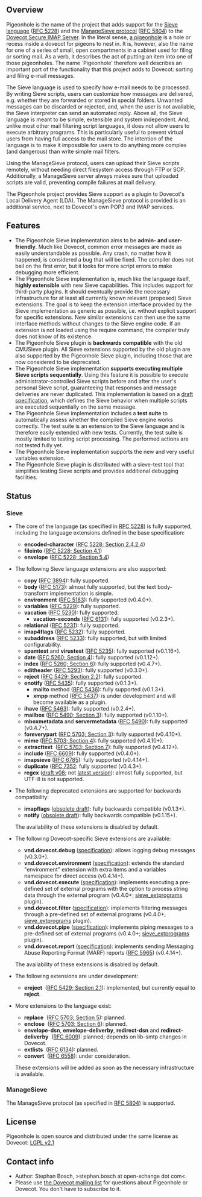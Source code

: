 ## Overview

Pigeonhole is the name of the project that adds support for the [Sieve language](http://www.sieve.info) ([RFC 5228](http://tools.ietf.org/html/rfc5228/)) and the [ManageSieve protocol](http://tools.ietf.org/html/rfc5804) ([RFC 5804](http://tools.ietf.org/html/rfc5804)) to the [Dovecot Secure IMAP Server](http://www.dovecot.org/). In the literal sense, [a pigeonhole](https://en.wiktionary.org/wiki/pigeonhole) is a hole or recess inside a dovecot for pigeons to nest in. It is, however, also the name for one of a series of small, open compartments in a cabinet used for filing or sorting mail. As a verb, it describes the act of putting an item into one of those pigeonholes. The name \`Pigeonhole\' therefore well describes an important part of the functionality that this project adds to Dovecot: sorting and filing e-mail messages.

The Sieve language is used to specify how e-mail needs to be processed. By writing Sieve scripts, users can customize how messages are delivered, e.g. whether they are forwarded or stored in special folders. Unwanted messages can be discarded or rejected, and, when the user is not available, the Sieve interpreter can send an automated reply. Above all, the Sieve language is meant to be simple, extensible and system independent. And, unlike most other mail filtering script languages, it does not allow users to execute arbitrary programs. This is particularly useful to prevent virtual users from having full access to the mail store. The intention of the language is to make it impossible for users to do anything more complex (and dangerous) than write simple mail filters.

Using the ManageSieve protocol, users can upload their Sieve scripts remotely, without needing direct filesystem access through FTP or SCP. Additionally, a ManageSieve server always makes sure that uploaded scripts are valid, preventing compile failures at mail delivery.

The Pigeonhole project provides Sieve support as a plugin to Dovecot\'s Local Delivery Agent (LDA). The ManageSieve protocol is provided is an additional service, next to Dovecot\'s own POP3 and IMAP services.

## Features

-   The Pigeonhole Sieve implementation aims to be **admin- and user-friendly**. Much like Dovecot, common error messages are made as easily understandable as possible. Any crash, no matter how it happened, is considered a bug that will be fixed. The compiler does not bail on the first error, but it looks for more script errors to make debugging more efficient.
-   The Pigeonhole Sieve implementation is, much like the language itself, **highly extensible** with new Sieve capabilities. This includes support for third-party plugins. It should eventually provide the necessary infrastructure for at least all currently known relevant (proposed) Sieve extensions. The goal is to keep the extension interface provided by the Sieve implementation as generic as possible, i.e. without explicit support for specific extensions. New similar extensions can then use the same interface methods without changes to the Sieve engine code. If an extension is not loaded using the require command, the compiler truly does not know of its existence.
-   The Pigeonhole Sieve plugin is **backwards compatible** with the old CMUSieve plugin. All Sieve extensions supported by the old plugin are also supported by the Pigeonhole Sieve plugin, including those that are now considered to be deprecated.
-   The Pigeonhole Sieve implementation **supports executing multiple Sieve scripts sequentially**. Using this feature it is possible to execute administrator-controlled Sieve scripts before and after the user\'s personal Sieve script, guaranteeing that responses and message deliveries are never duplicated. This implementation is based on a [draft specification](http://tools.ietf.org/html/draft-degener-sieve-multiscript-00), which defines the Sieve behavior when multiple scripts are executed sequentially on the same message.
-   The Pigeonhole Sieve implementation includes a **test suite** to automatically assess whether the compiled Sieve engine works correctly. The test suite is an extension to the Sieve language and is therefore easily extended with new tests. Currently, the test suite is mostly limited to testing script processing. The performed actions are not tested fully yet.
-   The Pigeonhole Sieve implementation supports the new and very useful variables extension.
-   The Pigeonhole Sieve plugin is distributed with a sieve-test tool that simplifies testing Sieve scripts and provides additional debugging facilities.

## Status

### Sieve

-   The core of the language (as specified in [RFC 5228](http://tools.ietf.org/html/rfc5228/)) is fully supported, including the language extensions defined in the base specification:

    -   **encoded-character** ([RFC 5228; Section 2.4.2.4](http://tools.ietf.org/html/rfc5228#section-2.4.2.4))
    -   **fileinto** ([RFC 5228; Section 4.1](http://tools.ietf.org/html/rfc5228#section-4.1))
    -   **envelope** ([RFC 5228; Section 5.4](http://tools.ietf.org/html/rfc5228#section-5.4))

-   The following Sieve language extensions are also supported:

    -   **copy** ([RFC 3894](http://tools.ietf.org/html/rfc3894/)): fully supported.
    -   **body** ([RFC 5173](http://tools.ietf.org/html/rfc5173/)): almost fully supported, but the text body-transform implementation is simple.
    -   **environment** ([RFC 5183](http://tools.ietf.org/html/rfc5183/)): fully supported (v0.4.0+).
    -   **variables** ([RFC 5229](http://tools.ietf.org/html/rfc5229/)): fully supported.
    -   **vacation** ([RFC 5230](http://tools.ietf.org/html/rfc5230/)): fully supported.
        -   **vacation-seconds** ([RFC 6131](http://tools.ietf.org/html/rfc6131)): fully supported (v0.2.3+).
    -   **relational** ([RFC 5231](http://tools.ietf.org/html/rfc5231/)): fully supported.
    -   **imap4flags** ([RFC 5232](http://tools.ietf.org/html/rfc5232/)): fully supported.
    -   **subaddress** ([RFC 5233](http://tools.ietf.org/html/rfc5233/)): fully supported, but with limited configurability.
    -   **spamtest** and **virustest** ([RFC 5235](http://tools.ietf.org/html/rfc5235/)): fully supported (v0.1.16+).
    -   **date** ([RFC 5260; Section 4](http://tools.ietf.org/html/rfc5260#section-4)): fully supported (v0.1.12+).
    -   **index** ([RFC 5260; Section 6](http://tools.ietf.org/html/rfc5260#section-6)): fully supported (v0.4.7+).
    -   **editheader** ([RFC 5293](http://tools.ietf.org/html/rfc5293/)): fully supported (v0.3.0+).
    -   **reject** ([RFC 5429; Section 2.2](http://tools.ietf.org/html/rfc5429#section-2.2)): fully supported.
    -   **enotify** ([RFC 5435](http://tools.ietf.org/html/rfc5435/)): fully supported (v0.1.3+).
        -   **mailto** method ([RFC 5436](http://tools.ietf.org/html/rfc5436/)): fully supported (v0.1.3+).
        -   **xmpp** method ([RFC 5437](http://tools.ietf.org/html/rfc5437/)): is under development and will become available as a plugin.
    -   **ihave** ([RFC 5463](http://tools.ietf.org/html/rfc5463)): fully supported (v0.2.4+).
    -   **mailbox** ([RFC 5490; Section 3](http://tools.ietf.org/html/rfc5490#section-3)): fully supported (v0.1.10+).
    -   **mboxmetadata** and **servermetadata** ([RFC 5490](http://tools.ietf.org/html/rfc5490)): fully supported (v0.4.7+).
    -   **foreverypart** ([RFC 5703; Section 3](http://tools.ietf.org/html/rfc5703#section-3)): fully supported (v0.4.10+).
    -   **mime** ([RFC 5703; Section 4](http://tools.ietf.org/html/rfc5703#section-4)): fully supported (v0.4.10+).
    -   **extracttext**  ([RFC 5703; Section 7](http://tools.ietf.org/html/rfc5703#section-7)): fully supported (v0.4.12+).
    -   **include** ([RFC 6609](http://tools.ietf.org/html/rfc6609)): fully supported (v0.4.0+).
    -   **imapsieve** ([RFC 6785](https://tools.ietf.org/html/rfc6785)): fully supported (v0.4.14+).
    -   **duplicate** ([RFC 7352](http://tools.ietf.org/html/rfc7352): fully supported (v0.4.3+).
    -   **regex** ([draft v08](http://tools.ietf.org/html/draft-murchison-sieve-regex-08/); not [latest version](http://tools.ietf.org/html/draft-ietf-sieve-regex-01/)): almost fully supported, but UTF-8 is not supported.

-   The following deprecated extensions are supported for backwards compatibility:

    -   **imapflags** ([obsolete draft](http://tools.ietf.org/html/draft-melnikov-sieve-imapflags-03)): fully backwards compatible (v0.1.3+).
    -   **notify** ([obsolete draft](http://tools.ietf.org/html/draft-martin-sieve-notify-01)): fully backwards compatible (v0.1.15+).

    The availability of these extensions is disabled by default.

-   The following Dovecot-specific Sieve extensions are available:

    -   **vnd.dovecot.debug** ([specification](https://raw.githubusercontent.com/dovecot/pigeonhole/master/doc/rfc/spec-bosch-sieve-debug.txt)): allows logging debug messages (v0.3.0+).
    -   **vnd.dovecot.environment** ([specification](https://raw.githubusercontent.com/dovecot/pigeonhole/master/doc/rfc/spec-bosch-sieve-dovecot-environment.txt)): extends the standard \"environment\" extension with extra items and a variables namespace for direct access (v0.4.14+).
    -   **vnd.dovecot.execute** ([specification](https://raw.githubusercontent.com/dovecot/pigeonhole/master/doc/rfc/spec-bosch-sieve-extprograms.txt)): implements executing a pre-defined set of external programs with the option to process string data through the external program (v0.4.0+; [sieve_extprograms](https://doc.dovecot.org/latest/core/plugins/sieve_extprograms.html) plugin).
    -   **vnd.dovecot.filter** ([specification](https://raw.githubusercontent.com/dovecot/pigeonhole/master/doc/rfc/spec-bosch-sieve-extprograms.txt)): implements filtering messages through a pre-defined set of external programs (v0.4.0+; [sieve_extprograms](https://doc.dovecot.org/latest/core/plugins/sieve_extprograms.html) plugin).
    -   **vnd.dovecot.pipe** ([specification](https://raw.githubusercontent.com/dovecot/pigeonhole/master/doc/rfc/spec-bosch-sieve-extprograms.txt)): implements piping messages to a pre-defined set of external programs (v0.4.0+; [sieve_extprograms](https://doc.dovecot.org/latest/core/plugins/sieve_extprograms.html) plugin).
    -   **vnd.dovecot.report** ([specification](https://raw.githubusercontent.com/dovecot/pigeonhole/master/doc/rfc/spec-bosch-sieve-report.txt)): implements sending Messaging Abuse Reporting Format (MARF) reports ([RFC 5965](http://tools.ietf.org/html/rfc5965)) (v0.4.14+).

    The availability of these extensions is disabled by default.

-   The following extensions are under development:

    -   **ereject**  ([RFC 5429; Section 2.1](http://tools.ietf.org/html/rfc5429#section-2.1)): implemented, but currently equal to **reject**.

-   More extensions to the language exist:

    -   **replace**  ([RFC 5703; Section 5](http://tools.ietf.org/html/rfc5703#section-5)): planned.
    -   **enclose**  ([RFC 5703; Section 6](http://tools.ietf.org/html/rfc5703#section-6)): planned.
    -   **envelope-dsn**, **envelope-deliverby**, **redirect-dsn** and **redirect-deliverby**  ([RFC 6009](http://tools.ietf.org/html/rfc6009)): planned; depends on lib-smtp changes in Dovecot.
    -   **extlists**  ([RFC 6134](http://tools.ietf.org/html/rfc6134)): planned.
    -   **convert**  ([RFC 6558](http://tools.ietf.org/html/rfc6558)): under consideration.

    These extensions will be added as soon as the necessary infrastructure is available.

### ManageSieve

The ManageSieve protocol (as specified in [RFC 5804](http://tools.ietf.org/html/rfc5804)) is supported.

## License

Pigeonhole is open source and distributed under the same license as Dovecot: [LGPL v2.1](http://www.dovecot.org/doc/COPYING.LGPL)

## Contact info

-   Author: Stephan Bosch, &gt;stephan.bosch at open-xchange dot com&lt;.
-   Please use [the Dovecot mailing list](http://www.dovecot.org/mailinglists.html) for questions about Pigeonhole or Dovecot. You don\'t have to subscribe to it.
